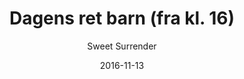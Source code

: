 ---
title: 'Dagens ret barn (fra kl. 16)'
description: 'Se Facebook eller tavle i caféen'
color: '#ffffff'
price: '45'
meta:
    id: 1944b19e906188f8be1d026c680fecc169e43267
    parentId: f20f57fa9c3d8bff0902cfb33f350091a3a48d51
    language: da
date: '2016-11-13'
author: 'Sweet Surrender'
---